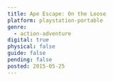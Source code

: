 ```yaml
---
title: Ape Escape: On the Loose
platform: playstation-portable
genre:
  - action-adventure
digital: true
physical: false
guide: false
pending: false
posted: 2015-05-25
---
```

